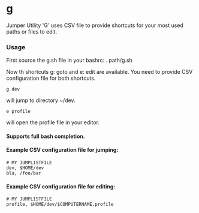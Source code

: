 # g
Jumper Utility 'G' uses CSV file to provide shortcuts for your most used paths or files to edit.

### Usage
First source the g.sh file in your bashrc:
    . path/g.sh

Now th shortcuts g: goto and e: edit are available. You need to provide CSV configuration
file for both shortcuts.

    g dev
will jump to directory 
    ~/dev.

    e profile
will open the profile file in your editor.

#### Supports full bash completion.

#### Example CSV configuration file for jumping:
    # MY JUMPLISTFILE
    dev, $HOME/dev
    bla, /foo/bar

#### Example CSV configuration file for editing:
    # MY JUMPLISTFILE
    profile, $HOME/dev/$COMPUTERNAME.profile

